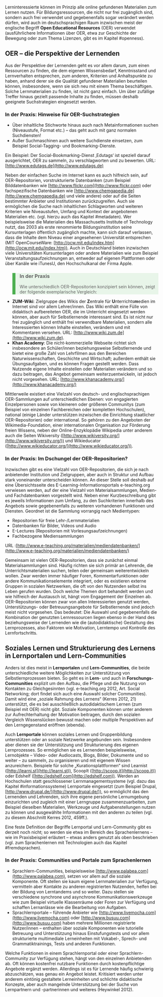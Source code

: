 Lerninteressierte können im Prinzip alle online gefundenen Materialien zum Lernen nutzen. Für Bildungsressourcen, die nicht nur frei zugänglich sind, sondern auch frei verwendet und gegebenenfalls sogar verändert werden dürfen, wird auch im deutschsprachigen Raum inzwischen meist der englische Begriff **Open Educational Resources** (OER) verwendet (ausführlichere Informationen über OER, etwa zur Geschichte der Bewegung oder zum Thema Lizenzen, gibt es im Kapitel #openness).

## OER – die Perspektive der Lernenden

Aus der Perspektive der Lernenden geht es vor allem darum, zum einen Ressourcen zu finden, die dem eigenen Wissensbedarf, Kenntnisstand und Lernverhalten entsprechen, zum anderen, Kriterien und Anhaltspunkte zu haben, anhand derer sie die Qualität gefundener Materialien beurteilen können, insbesondere, wenn sie sich neu mit einem Thema beschäftigen. Solche Lernmaterialien zu finden, ist nicht ganz einfach. Um über zufällige Treffer hinaus gezielt passende Inhalte zu finden, müssen deshalb geeignete Suchstrategien eingesetzt werden.

### In der Praxis: Hinweise für OER-Suchstrategien

</blockquote>

- Über inhaltliche Stichworte hinaus auch nach Metainformationen suchen (Niveaustufe, Format etc.) – das geht auch mit ganz normalen Suchdiensten!
- Außer Suchmaschinen auch weitere Suchdienste einsetzen, zum Beispiel Social-Tagging- und Bookmarking-Dienste.

Ein Beispiel: Der Social-Bookmarking-Dienst ‚Edutags‘ ist speziell darauf ausgerichtet, OER zu sammeln, zu verschlagworten und zu bewerten. URL: [http://www.edutags.de](http://www.edutags.de)

Neben der einfachen Suche im Internet kann es auch hilfreich sein, auf OER-Repositorien, vorstrukturierte Datenbanken (zum Beispiel Bilddatenbanken wie [http://www.flickr.com](http://www.flickr.com) oder fachspezifische Datenbanken wie [http://www.chemgapedia.de](http://www.chemgapedia.de) und viele andere) oder auf die Seiten bestimmter Anbieter und Institutionen zurückzugreifen. Auch sie ermöglichen die Suche nach inhaltlichen Schlagworten und weiteren Kriterien wie Niveaustufen, Umfang und Kontext der angebotenen Materialien etc. (vgl. hierzu auch das Kapitel #metadaten). Wer beispielsweise die Materialien des Massachusetts Institute of Technology nutzt, das 2003 als erste renommierte Bildungsinstitution seine Kursunterlagen öffentlich zugänglich machte, kann sich darauf verlassen, dass die Inhalte dem Niveau einer angesehenen Universität entsprechen (MIT OpenCourseWare: [http://ocw.mit.edu/index.htm](http://ocw.mit.edu/index.htm)). Auch in Deutschland bieten inzwischen viele Universitäten Kursunterlagen oder andere Materialien wie zum Beispiel Veranstaltungsaufzeichnungen an, entweder auf eigenen Plattformen oder über Kanäle wie iTunesU, den Hochschulkanal der Firma Apple.

<blockquote style="background: #E8F5E9; border-left: 10px solid #4CAF50">

### In der Praxis

Wie unterschiedlich OER-Repositorien konzipiert sein können, zeigt der folgende exemplarische Vergleich: </blockquote>

- **ZUM-Wiki**: Zielgruppe des Wikis der **Z**entrale für **U**nterrichts**m**edien im Internet sind vor allem Lehrer/innen. Das Wiki enthält eine Fülle von didaktisch aufbereiteten OER, die im Unterricht eingesetzt werden können, aber auch für Selbstlernende interessant sind. Es ist nicht nur frei zugänglich und enthält frei verwendbare Materialien, sondern alle Interessierten können Inhalte einstellen, verändern und mit Kommentaren versehen. URL: [http://www.wiki.zum.de](http://www.wiki.zum.de).
- **Khan Academy**: Die nicht-kommerzielle Webseite richtet sich insbesondere an Schüler/innen beziehungsweise Selbstlernende und bietet eine große Zahl von Lehrfilmen aus den Bereichen Naturwissenschaften, Geschichte und Wirtschaft; außerdem enthält sie Übungsaufgaben, und es können Fragen gestellt werden. Dass Nutzende eigene Inhalte einstellen oder Materialien verändern und so dazu beitragen, das Angebot gemeinsam weiterzuentwickeln, ist jedoch nicht vorgesehen. URL: [http://www.khanacademy.org/](http://www.khanacademy.org/)

Mittlerweile existiert eine Vielzahl von deutsch- und englischsprachigen OER-Sammlungen auf unterschiedlichen Ebenen: von engagierten Einzelpersonen sowie von kleineren oder größeren Communitys (zum Beispiel von einzelnen Fachbereichen oder kompletten Hochschulen), national (einige Länder unterstützen inzwischen die Einrichtung staatlicher OER-Repositorien) oder international. So gehören zu den Angeboten der Wikimedia-Foundation, einer internationalen Organisation zur Förderung freien Wissens, neben der Online-Enzyklopädie Wikipedia unter anderem auch die Seiten Wikiversity ([http://www.wikiversity.org/](http://www.wikiversity.org/)‎) und Wikieducator ([http://www.wikieducator.org/](http://www.wikieducator.org/)).

### In der Praxis: Im Dschungel der OER-Repositorien?

Inzwischen gibt es eine Vielzahl von OER-Repositorien, die sich je nach anbietender Institution und Zielgruppen, aber auch in Struktur und Aufbau stark voneinander unterscheiden können. An dieser Stelle soll deshalb auf eine Übersichtsseite des E-Learning-Informationsportals e-teaching.org verwiesen werden, auf der eine Vielzahl von Materialsammlungen, Medien- und Fachdatenbanken vorgestellt wird. Neben einer Kurzbeschreibung gibt es jeweils Informationen zum Umfang, zu den Suchkriterien innerhalb des Angebots sowie gegebenenfalls zu weiteren vorhandenen Funktionen und Diensten. Geordnet ist die Sammlung vorrangig nach Medientypen: </blockquote>

- Repositorien für freie Lehr-/Lernmaterialien
- Datenbanken für Bilder, Videos und Audio
- E-Lectures (Repositorien mit Vorlesungsaufzeichnungen)
- Fachbezogene Mediensammlungen

URL :[http://www.e-teaching.org/materialien/mediendatenbanken/](http://www.e-teaching.org/materialien/mediendatenbanken/)

Gemeinsam ist vielen OER-Repositorien, dass sie zunächst einmal Materialsammlungen sind. Häufig richten sie sich primär an Lehrende, die Unterrichtsmaterialien suchen, teilen oder gemeinsam weiterentwickeln wollen. Zwar werden immer häufiger Foren, Kommentarfunktionen oder andere Kommunikationselemente integriert, oder es existieren externe Gruppen in sozialen Netzwerken, die oft von den Nutzenden selbst ins Leben gerufen wurden. Doch welche Themen dort behandelt werden und wie hilfreich der Austausch ist, hängt vom Engagement der Einzelnen ab. OER-Repositorien können zwar von allen Interessierten genutzt werden, Unterstützungs- oder Betreuungsangebote für Selbstlernende sind jedoch meist nicht vorgesehen. Das bedeutet: Die Auswahl und gegebenenfalls die Kombination der genutzten Lernressourcen liegen ebenso in der Hand des beziehungsweise der Lernenden wie die (autodidaktische) Gestaltung des Lernprozesses, also Faktoren wie Motivation, Lerntempo und Kontrolle des Lernfortschritts.

## Soziales Lernen und Strukturierung des Lernens in Lernportalen und Lern-Communities

Anders ist dies meist in **Lernportalen** und **Lern-Communities**, die beide unterschiedliche weitere Möglichkeiten zur Unterstützung von Selbstlernprozessen bieten. So geht es in **Lern**- und auch in **Forschungs-Communities** explizit um den Aufbau, die Pflege und die Nutzung von Kontakten zu Gleichgesinnten (vgl. e-teaching.org 2012, Art. Social Networking; dort findet sich auch eine Auswahl solcher Communities). Damit wird eine „soziale Rahmung des Lernens“ (Kerres 2012, 21) unterstützt, die es bei ausschließlich autodidaktischem Lernen (zum Beispiel mit OER) nicht gibt. Soziale Komponenten können unter anderem zur Aufrechterhaltung der Motivation beitragen, durch den sozialen Vergleich Wissenslücken bewusst machen oder multiple Perspektiven auf den Lerngegenstand eröffnen (ebenda).

Auch **Lernportale** können soziales Lernen und Gruppenbildung unterstützen oder an soziale Netzwerke angebunden sein. Insbesondere aber dienen sie der Unterstützung und Strukturierung des eigenen Lernprozesses. So ermöglichen sie es Lernenden beispielsweise, Lernobjekte – Video- oder Audiocasts, Blogs, Bilder, Dokumente und so weiter – zu sammeln, zu organisieren und mit eigenem Wissen anzureichern. Beispiele für solche „Kurationsplattformen“ sind Learnist ([http://learni.st](http://learni.st)), ScoopIt ([http://scoop.it](http://scoop.it)) oder Edshelf ([http://edshelf.com](http://edshelf.com)). Werden an Hochschulen statt geschlossener Lernmanagementsysteme (vgl. dazu das Kapitel #informationssysteme) Lernportale eingesetzt (zum Beispiel Drupal, [http://www.drupal.de/](http://www.drupal.de/)), so ermöglicht das den Lernenden und Lehrenden, sich ihre eigene persönliche Lernumgebung einzurichten und zugleich mit einer Lerngruppe zusammenzuarbeiten, zum Beispiel dieselben Materialien, Werkzeuge und Aufgabenstellungen nutzen zu können und ausgewählte Informationen mit den anderen zu teilen (vgl. zu diesem Abschnitt Kerres 2012, 459ff.).

Eine feste Definition der Begriffe Lernportal und Lern-Community gibt es derzeit noch nicht; so werden sie etwa im Bereich des Sprachenlernens – wie im Praxisbeispiel erläutert – etwas anders genutzt als oben beschrieben (vgl. zum Sprachenlernen mit Technologien auch das Kapitel #fremdsprachen).

### In der Praxis: Communities und Portale zum Sprachenlernen

</blockquote>

- Sprachlern-Communities, beispielsweise [http://www.palabea.com](http://www.palabea.com), setzen vor allem auf die soziale Komponente. Oft stellen sie kaum eigene Lernmaterialien zur Verfügung, vermitteln aber Kontakte zu anderen registrierten Nutzenden, helfen bei der Bildung von Lerntandems und so weiter. Dazu stellen sie verschiedene synchrone und asynchrone Kommunikationswerkzeuge wie zum Beispiel virtuelle Klassenräume oder Foren zur Verfügung und schaffen Lernanlässe wie die Bearbeitung von Aufgaben.
- Sprachlernportale – führende Anbieter wie [http://www.livemocha.com](http://www.livemocha.com) oder [http://www.busuu.com](http://www.busuu.com) haben mehrere Millionen registrierte Nutzer/innen – enthalten über soziale Komponenten wie tutorielle Betreuung und Unterstützung hinaus Einstufungstests und vor allem strukturierte multimediale Lerneinheiten mit Vokabel-, Sprech- und Grammatiktrainings, Tests und anderen Funktionen.

Welche Funktionen in einem Sprachlernportal oder einer Sprachlern-Community zur Verfügung stehen, hängt von den einzelnen Anbietenden ab. Oft können kostenfrei nutzbare Funktionen durch kostenpflichtige Angebote ergänzt werden. Allerdings ist es für Lernende häufig schwierig abzuschätzen, was genau ein Angebot leistet. Kritisiert werden unter anderem eintönig gestaltete Lerneinheiten und schlichte didaktische Konzepte, aber auch mangelnde Unterstützung bei der Suche von Lernpartnern und -partnerinnen und weiteres (Heywinkel 2012).
